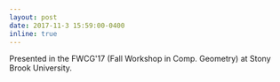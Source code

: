 ```yaml
---
layout: post
date: 2017-11-3 15:59:00-0400
inline: true
---
```


Presented in the FWCG'17 (Fall Workshop in Comp. Geometry) at Stony Brook University.
